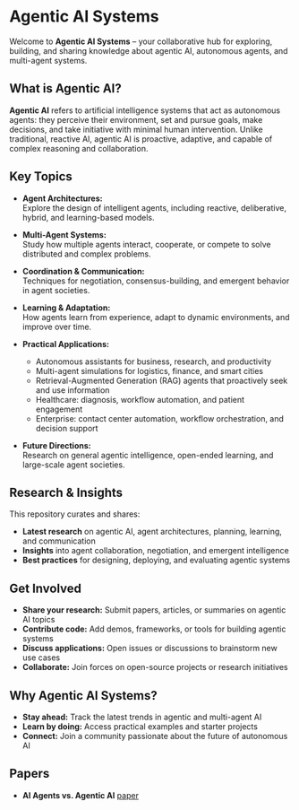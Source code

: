# Agentic AI Systems

Welcome to **Agentic AI Systems** – your collaborative hub for exploring, building, and sharing knowledge about agentic AI, autonomous agents, and multi-agent systems.

## What is Agentic AI?

**Agentic AI** refers to artificial intelligence systems that act as autonomous agents: they perceive their environment, set and pursue goals, make decisions, and take initiative with minimal human intervention. Unlike traditional, reactive AI, agentic AI is proactive, adaptive, and capable of complex reasoning and collaboration.

## Key Topics

- **Agent Architectures:**  
  Explore the design of intelligent agents, including reactive, deliberative, hybrid, and learning-based models.

- **Multi-Agent Systems:**  
  Study how multiple agents interact, cooperate, or compete to solve distributed and complex problems.

- **Coordination & Communication:**  
  Techniques for negotiation, consensus-building, and emergent behavior in agent societies.

- **Learning & Adaptation:**  
  How agents learn from experience, adapt to dynamic environments, and improve over time.

- **Practical Applications:**  
  - Autonomous assistants for business, research, and productivity  
  - Multi-agent simulations for logistics, finance, and smart cities  
  - Retrieval-Augmented Generation (RAG) agents that proactively seek and use information  
  - Healthcare: diagnosis, workflow automation, and patient engagement  
  - Enterprise: contact center automation, workflow orchestration, and decision support

- **Future Directions:**  
  Research on general agentic intelligence, open-ended learning, and large-scale agent societies.

## Research & Insights

This repository curates and shares:
- **Latest research** on agentic AI, agent architectures, planning, learning, and communication
- **Insights** into agent collaboration, negotiation, and emergent intelligence
- **Best practices** for designing, deploying, and evaluating agentic systems

## Get Involved

- **Share your research:** Submit papers, articles, or summaries on agentic AI topics
- **Contribute code:** Add demos, frameworks, or tools for building agentic systems
- **Discuss applications:** Open issues or discussions to brainstorm new use cases
- **Collaborate:** Join forces on open-source projects or research initiatives

## Why Agentic AI Systems?

- **Stay ahead:** Track the latest trends in agentic and multi-agent AI
- **Learn by doing:** Access practical examples and starter projects
- **Connect:** Join a community passionate about the future of autonomous AI

## Papers
- **AI Agents vs. Agentic AI** [paper](https://arxiv.org/abs/2505.10468)